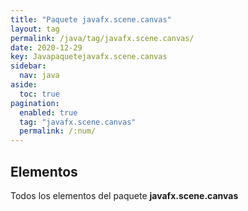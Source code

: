 ```yaml
---
title: "Paquete javafx.scene.canvas"
layout: tag
permalink: /java/tag/javafx.scene.canvas/
date: 2020-12-29
key: Javapaquetejavafx.scene.canvas
sidebar: 
  nav: java
aside: 
  toc: true
pagination: 
  enabled: true
  tag: "javafx.scene.canvas"
  permalink: /:num/
---
```


<h2>Elementos</h2>
Todos los elementos del paquete <strong>javafx.scene.canvas</strong>
